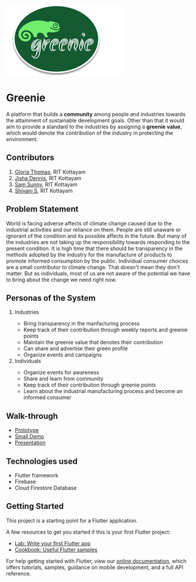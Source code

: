![](https://github.com/gloria2000/2021-IBM-ISL-GoodTechScholars-Greenie/blob/main/assets/logo.png)

# Greenie

A platform that builds a <b>community</b> among people and industries towards the attainment of sustainable development goals. Other than that it would aim to provide a standard to the industries by assigning a <b>greenie value</b>, which would denote the contribution of the industry in protecting the environment.

## Contributors
1. <a href =  "http://github.com/gloria2000">Gloria Thomas</a>, RIT Kottayam
2. <a href =  "http://github.com/jishadennis">Jisha Dennis</a>, RIT Kottayam
3. <a href =  "http://github.com/samsunny16">Sam Sunny</a>, RIT Kottayam
4. <a href =  "http://github.com/ShivaniSSS">Shivani S</a>, RIT Kottayam

## Problem Statement
  World is facing adverse affects of climate change caused due to the industrial activities and our reliance on them. People are still unaware or ignorant of the condition and its possible affects in the future. But many of the industries are not taking up the responsibility towards responding to the present condition. It is high time that there should be transparency in the methods adopted by the industry for the manufacture of products to promote informed consumption by the public.
  Individual consumer choices are a small contributor to climate change. That doesn't mean they don't matter. But as individuals, most of us are not aware of the potential we have to bring about the change we need right now.
  
## Personas of the System

<ol>
  <li>Industries</li>
  <ul>
    <li>Bring transparency in the manfacturing process</li>
    <li>Keep track of their contribution through weekly reports and greenie points</li>
    <li>Maintain the greenie value that denotes their contribution</li>
    <li>Can share and advertise their green profile</li>
    <li>Organize events and campaigns</li>
  </ul>
  <li>Individuals</li>
  <ul>
    <li>Organize events for awareness</li>
    <li>Share and learn from community</li>
    <li>Keep track of their contribution through greenie points</li>
    <li>Learn about the industrial manufacturing process and become an informed consumer</li>
  </ul>
</ol>

## Walk-through
<ul>
<li><a href =  "https://drive.google.com/file/d/1OMIeigmSOdvOtrOeqMtIUBuYzX_fVE31/view?usp=sharing">Prototype</a></li>
<li><a href = "https://drive.google.com/file/d/1Klce4nNWOV84SpL8lP3ds8jF6GsRuxaz/view?usp=sharing">Small Demo</a></li>
<li><a href = "https://drive.google.com/file/d/1IvCHPXlKiKG5ZqgszdediAtMKmXUTuP5/view?usp=sharing">Presentation</a></li>
</ul>

## Technologies used
<ul>
  <li>Flutter framework</li>
  <li>Firebase</li>
  <li>Cloud Firestore Database</li>
</ul>
    

## Getting Started

This project is a starting point for a Flutter application.

A few resources to get you started if this is your first Flutter project:

- [Lab: Write your first Flutter app](https://flutter.dev/docs/get-started/codelab)
- [Cookbook: Useful Flutter samples](https://flutter.dev/docs/cookbook)

For help getting started with Flutter, view our
[online documentation](https://flutter.dev/docs), which offers tutorials,
samples, guidance on mobile development, and a full API reference.
